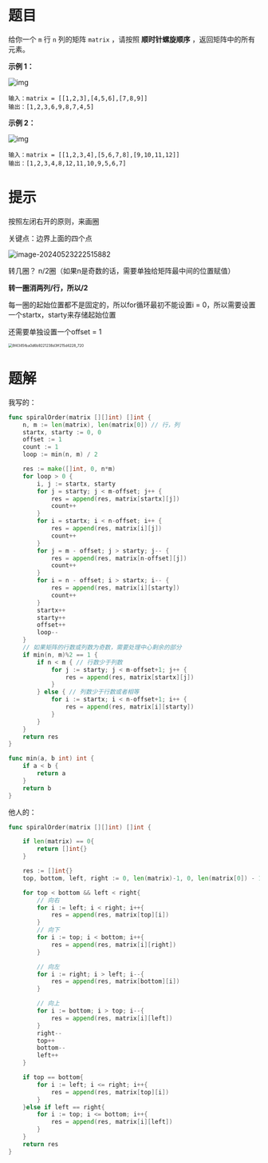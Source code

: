 # 题目

给你一个 `m` 行 `n` 列的矩阵 `matrix` ，请按照 **顺时针螺旋顺序** ，返回矩阵中的所有元素。

 

**示例 1：**

![img](https://s2.loli.net/2024/05/23/x53Rd48scBknLKa.jpg)

```
输入：matrix = [[1,2,3],[4,5,6],[7,8,9]]
输出：[1,2,3,6,9,8,7,4,5]
```

**示例 2：**

![img](https://s2.loli.net/2024/05/23/UaxN23XR4lpBsGQ.jpg)

```
输入：matrix = [[1,2,3,4],[5,6,7,8],[9,10,11,12]]
输出：[1,2,3,4,8,12,11,10,9,5,6,7]
```

 

# 提示

按照左闭右开的原则，来画圈

关键点：边界上面的四个点

![image-20240523222515882](https://s2.loli.net/2024/05/23/MNXWP1Hv3TiRYsB.png)

转几圈？ n/2圈（如果n是奇数的话，需要单独给矩阵最中间的位置赋值）

**转一圈消两列/行，所以/2**

每一圈的起始位置都不是固定的，所以for循环最初不能设置i = 0，所以需要设置一个startx，starty来存储起始位置

还需要单独设置一个offset = 1

<img src="https://s2.loli.net/2024/05/24/La9zS5wHJIcDOyW.jpg" alt="8f4345fba0d6b9221238d3ff215d4228_720" style="zoom:50%;" />



# 题解

我写的：

```go
func spiralOrder(matrix [][]int) []int {
	n, m := len(matrix), len(matrix[0]) // 行，列
	startx, starty := 0, 0
	offset := 1
	count := 1
	loop := min(n, m) / 2

	res := make([]int, 0, n*m)
	for loop > 0 {
		i, j := startx, starty
		for j = starty; j < m-offset; j++ {
			res = append(res, matrix[startx][j])
			count++
		}
		for i = startx; i < n-offset; i++ {
			res = append(res, matrix[i][j])
			count++
		}
		for j = m - offset; j > starty; j-- {
			res = append(res, matrix[n-offset][j])
			count++
		}
		for i = n - offset; i > startx; i-- {
			res = append(res, matrix[i][starty])
			count++
		}
		startx++
		starty++
		offset++
		loop--
	}
	// 如果矩阵的行数或列数为奇数，需要处理中心剩余的部分
	if min(n, m)%2 == 1 {
		if n < m { // 行数少于列数
			for j := starty; j < m-offset+1; j++ {
				res = append(res, matrix[startx][j])
			}
		} else { // 列数少于行数或者相等
			for i := startx; i < n-offset+1; i++ {
				res = append(res, matrix[i][starty])
			}
		}
	}
	return res
}

func min(a, b int) int {
	if a < b {
		return a
	}
	return b
}
```



他人的：

```go
func spiralOrder(matrix [][]int) []int {

    if len(matrix) == 0{
        return []int{}
    }

    res := []int{}
    top, bottom, left, right := 0, len(matrix)-1, 0, len(matrix[0]) - 1

    for top < bottom && left < right{
        // 向右
        for i := left; i < right; i++{
            res = append(res, matrix[top][i])
        }
        // 向下
        for i := top; i < bottom; i++{
            res = append(res, matrix[i][right])
        }

        // 向左
        for i := right; i > left; i--{
            res = append(res, matrix[bottom][i])
        }

        // 向上
        for i := bottom; i > top; i--{
            res = append(res, matrix[i][left])
        }
        right--
        top++
        bottom--
        left++
    }

    if top == bottom{
        for i := left; i <= right; i++{
            res = append(res, matrix[top][i])
        }
    }else if left == right{
        for i := top; i <= bottom; i++{
            res = append(res, matrix[i][left])
        }
    }
    return res
}
```

